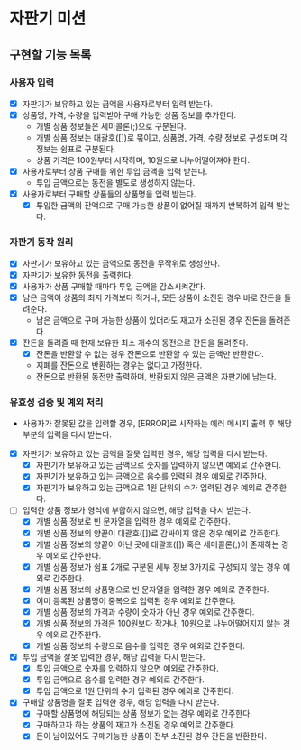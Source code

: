 # 자판기 미션

## 구현할 기능 목록

### 사용자 입력

- [x] 자판기가 보유하고 있는 금액을 사용자로부터 입력 받는다.
- [x] 상품명, 가격, 수량을 입력받아 구매 가능한 상품 정보를 추가한다.
  - 개별 상품 정보들은 세미콜론(;)으로 구분된다.
  - 개별 상품 정보는 대괄호([])로 묶이고, 상품명, 가격, 수량 정보로 구성되며 각 정보는 쉼표로 구분된다.
  - 상품 가격은 100원부터 시작하며, 10원으로 나누어떨어져야 한다.
- [x] 사용자로부터 상품 구매를 위한 투입 금액을 입력 받는다. 
  - 투입 금액으로는 동전을 별도로 생성하지 않는다.
- [x] 사용자로부터 구매할 상품들의 상품명을 입력 받는다.
  - [x] 투입한 금액의 잔액으로 구매 가능한 상품이 없어질 때까지 반복하여 입력 받는다.

### 자판기 동작 원리

- [x] 자판기가 보유하고 있는 금액으로 동전을 무작위로 생성한다.
- [x] 자판기가 보유한 동전을 출력한다.
- [x] 사용자가 상품 구매할 때마다 투입 금액을 감소시켜간다.
- [x] 남은 금액이 상품의 최저 가격보다 적거나, 모든 상품이 소진된 경우 바로 잔돈을 돌려준다.
  - 남은 금액으로 구매 가능한 상품이 있더라도 재고가 소진된 경우 잔돈을 돌려준다.
- [x] 잔돈을 돌려줄 때 현재 보유한 최소 개수의 동전으로 잔돈을 돌려준다.
  - [x] 잔돈을 반환할 수 없는 경우 잔돈으로 반환할 수 있는 금액만 반환한다.
  - 지폐를 잔돈으로 반환하는 경우는 없다고 가정한다.
  - 잔돈으로 반환된 동전만 출력하며, 반환되지 않은 금액은 자판기에 남는다.

### 유효성 검증 및 예외 처리 

- 사용자가 잘못된 값을 입력할 경우, [ERROR]로 시작하는 에러 메시지 출력 후 해당 부분의 입력을 다시 받는다.
- [x] 자판기가 보유하고 있는 금액을 잘못 입력한 경우, 해당 입력을 다시 받는다. 
  - [x] 자판기가 보유하고 있는 금액으로 숫자를 입력하지 않으면 예외로 간주한다.
  - [x] 자판기가 보유하고 있는 금액으로 음수를 입력된 경우 예외로 간주한다.
  - [x] 자판기가 보유하고 있는 금액으로 1원 단위의 수가 입력된 경우 예외로 간주한다.
- [ ] 입력한 상품 정보가 형식에 부합하지 않으면, 해당 입력을 다시 받는다.
  - [x] 개별 상품 정보로 빈 문자열을 입력한 경우 예외로 간주한다.
  - [x] 개별 상품 정보의 양끝이 대괄호([])로 감싸이지 않은 경우 예외로 간주한다.
  - [x] 개별 상품 정보의 양끝이 아닌 곳에 대괄호([]) 혹은 세미콜론(;)이 존재하는 경우 예외로 간주한다.
  - [x] 개별 상품 정보가 쉼표 2개로 구분된 세부 정보 3가지로 구성되지 않는 경우 예외로 간주한다.
  - [x] 개별 상품 정보의 상품명으로 빈 문자열을 입력한 경우 예외로 간주한다.
  - [x] 이미 등록된 상품명이 중복으로 입력된 경우 예외로 간주한다.
  - [x] 개별 상품 정보의 가격과 수량이 숫자가 아닌 경우 예외로 간주한다.
  - [x] 개별 상품 정보의 가격은 100원보다 작거나, 10원으로 나누어떨어지지 않는 경우 예외로 간주한다.
  - [x] 개별 상품 정보의 수량으로 음수를 입력한 경우 예외로 간주한다.
- [x] 투입 금액을 잘못 입력한 경우, 해당 입력을 다시 받는다.
  - [x] 투입 금액으로 숫자를 입력하지 않으면 예외로 간주한다.
  - [x] 투입 금액으로 음수를 입력한 경우 예외로 간주한다.
  - [x] 투입 금액으로 1원 단위의 수가 입력된 경우 예외로 간주한다.
- [x] 구매할 상품명을 잘못 입력한 경우, 해당 입력을 다시 받는다.
  - [x] 구매할 상품명에 해당되는 상품 정보가 없는 경우 예외로 간주한다. 
  - [x] 구매하고자 하는 상품의 재고가 소진된 경우 예외로 간주한다.
  - [x] 돈이 남아있어도 구매가능한 상품이 전부 소진된 경우 잔돈을 반환한다.
